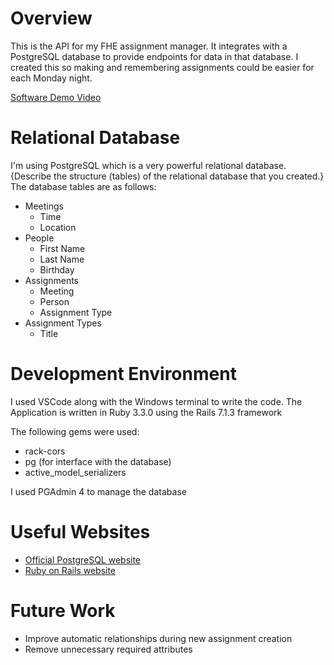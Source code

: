 # Overview

This is the API for my FHE assignment manager. It integrates with a PostgreSQL database to provide endpoints for data in that database. I created this so making and remembering assignments could be easier for each Monday night.


[Software Demo Video](https://youtu.be/x8kIjcrKiKc)

# Relational Database

I'm using PostgreSQL which is a very powerful relational database.
{Describe the structure (tables) of the relational database that you created.}
The database tables are as follows:
- Meetings
   - Time
   - Location
- People
   - First Name
   - Last Name
   - Birthday
- Assignments
   - Meeting
   - Person
   - Assignment Type
- Assignment Types
   - Title

# Development Environment

I used VSCode along with the Windows terminal to write the code.
The Application is written in Ruby 3.3.0 using the Rails 7.1.3 framework

The following gems were used:
- rack-cors
- pg (for interface with the database)
- active_model_serializers

I used PGAdmin 4 to manage the database

# Useful Websites

- [Official PostgreSQL website](https://www.postgresql.org/)
- [Ruby on Rails website](https://rubyonrails.org/)

# Future Work

- Improve automatic relationships during new assignment creation
- Remove unnecessary required attributes
